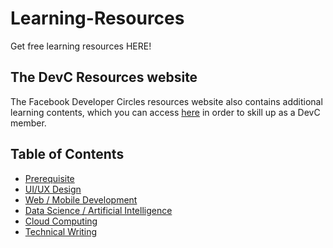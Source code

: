 # Learning-Resources
Get free learning resources HERE!

## The DevC Resources website
The Facebook Developer Circles resources website also contains additional learning contents, which you can access [here](https://www.developercircleresources.com) in order to skill up as a DevC member. 

## Table of Contents

- [Prerequisite](https://github.com/devcakure/learning-resources#prerequisite)
- [UI/UX Design](https://github.com/devcakure/learning-resources#uiux-design)
- [Web / Mobile Development](https://github.com/devcakure/learning-resources#web-mobile-development)
- [Data Science / Artificial Intelligence](https://github.com/devcakure/learning-resources#data-science-machine-learning)
- [Cloud Computing](https://github.com/devcakure/learning-resources#cloud-computing)
- [Technical Writing](https://github.com/devcakure/learning-resources#technical-writing)
